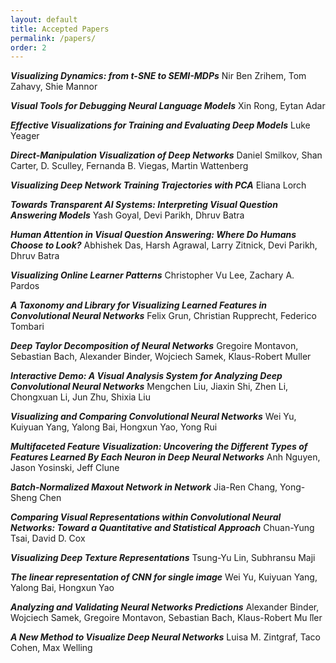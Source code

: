 ```yaml
---
layout: default
title: Accepted Papers
permalink: /papers/
order: 2
---
```


***Visualizing Dynamics: from t-SNE to SEMI-MDPs***
Nir Ben Zrihem, Tom Zahavy, Shie Mannor

***Visual Tools for Debugging Neural Language Models***
Xin Rong, Eytan Adar

***Effective Visualizations for Training and Evaluating Deep Models***
Luke Yeager

***Direct-Manipulation Visualization of Deep Networks***
Daniel Smilkov, Shan Carter, D. Sculley, Fernanda B. Viegas, Martin Wattenberg 


***Visualizing Deep Network Training Trajectories with PCA***
Eliana Lorch

***Towards Transparent AI Systems: Interpreting Visual Question Answering Models***
Yash Goyal, Devi Parikh, Dhruv Batra


***Human Attention in Visual Question Answering: Where Do Humans Choose to Look?***
Abhishek Das, Harsh Agrawal, Larry Zitnick, Devi Parikh, Dhruv Batra

***Visualizing Online Learner Patterns***
Christopher Vu Lee, Zachary A. Pardos

***A Taxonomy and Library for Visualizing Learned Features in Convolutional Neural Networks***
Felix Grun, Christian Rupprecht, Federico Tombari 

***Deep Taylor Decomposition of Neural Networks***
Gregoire Montavon, Sebastian Bach, Alexander Binder, Wojciech Samek, Klaus-Robert Muller


***Interactive Demo: A Visual Analysis System for Analyzing Deep Convolutional Neural Networks***
Mengchen Liu, Jiaxin Shi, Zhen Li, Chongxuan Li, Jun Zhu, Shixia Liu

***Visualizing and Comparing Convolutional Neural Networks***
Wei Yu, Kuiyuan Yang, Yalong Bai, Hongxun Yao, Yong Rui

***Multifaceted Feature Visualization: Uncovering the Different Types of Features Learned By Each Neuron in Deep Neural Networks***
Anh Nguyen, Jason Yosinski, Jeff Clune 

***Batch-Normalized Maxout Network in Network***
Jia-Ren Chang, Yong-Sheng Chen

***Comparing Visual Representations within Convolutional Neural Networks: Toward a Quantitative and Statistical Approach***
Chuan-Yung Tsai, David D. Cox

***Visualizing Deep Texture Representations***
Tsung-Yu Lin, Subhransu Maji


***The linear representation of CNN for single image***
Wei Yu, Kuiyuan Yang, Yalong Bai, Hongxun Yao


***Analyzing and Validating Neural Networks Predictions***
Alexander Binder, Wojciech Samek, Gregoire Montavon, Sebastian Bach, Klaus-Robert Mu ̈ller


***A New Method to Visualize Deep Neural Networks***
Luisa M. Zintgraf, Taco Cohen, Max Welling


[Interactive Demo: A Visual Analysis System for Analyzing Deep Convolutional Neural Networks]: ../assets\2.pdf